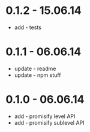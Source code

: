 # 0.1.2 - 15.06.14

* add - tests

# 0.1.1 - 06.06.14

* update - readme
* update - npm stuff

# 0.1.0 - 06.06.14

* add - promisify level API
* add - promisify sublevel API
